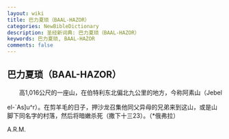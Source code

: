 ```yaml
---
layout: wiki
title: 巴力夏琐（BAAL-HAZOR）
categories: NewBibleDictionary
description: 圣经新词典: 巴力夏琐（BAAL-HAZOR）
keywords: 巴力夏琐, BAAL-HAZOR
comments: false
---
```


## 巴力夏琐（BAAL-HAZOR）

　　高1,016公尺的一座山，在伯特利东北偏北九公里的地方，今称阿素山（Jebel

el-`As]u^r）。在剪羊毛的日子，押沙龙召集他同父异母的兄弟来到这山，或是山脚下同名字的村落，然后将暗嫩杀死（撒下十三23）。（*俄弗拉）

A.R.M.






